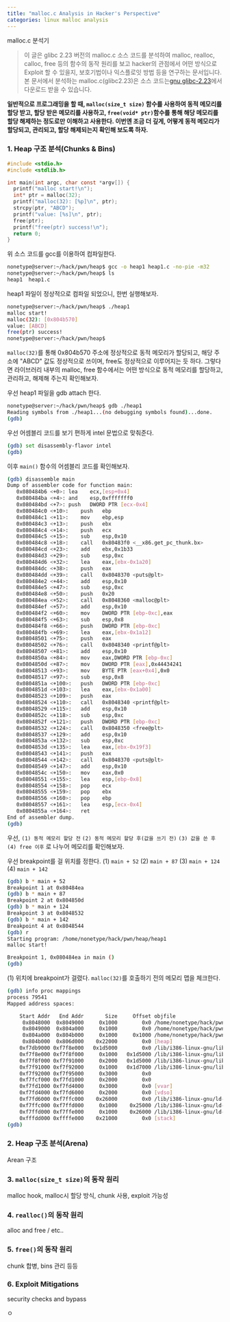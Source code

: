 ```yaml
---
title: "malloc.c Analysis in Hacker's Perspective"
categories: linux malloc analysis
---
```


malloc.c 분석기
> 이 글은 glibc 2.23 버전의 malloc.c 소스 코드를 분석하여 malloc, realloc, calloc, free 등의 함수의 동작 원리를 보고 hacker의 관점에서 어떤 방식으로 Exploit 할 수 있을지, 보호기법이나 익스플로잇 방법 등을 연구하는 문서입니다.
> 본 문서에서 분석하는 malloc.c(glibc2.23)은 소스 코드는[gnu glibc-2.23](https://ftp.gnu.org/gnu/glibc/glibc-2.23.tar.gz)에서 다운로드 받을 수 있습니다.

**일반적으로 프로그래밍을 할 때, `malloc(size_t size)` 함수를 사용하여 동적 메모리를 할당 받고, 할당 받은 메모리를 사용하고, `free(void* ptr)`함수를 통해 해당 메모리를 할당 해제하는 정도로만 이해하고 사용한다.
이번엔 조금 더 깊게, 어떻게 동적 메모리가 할당되고, 관리되고, 할당 해제되는지 확인해 보도록 하자.**

<!--
###0. allocation 함수의 종류
1. dlmalloc
  &nbsp;&nbsp;&nbsp;&nbsp;glibc의 ptmalloc의 기반이 되는 allocator
2. jemalloc (FreeBSD, NetBSD)
3. malloc (OpenBSD)
4. Hoard malloc
5. tcmalloc
-->
### 1. Heap 구조 분석(Chunks & Bins)
<!--Alloc / free될 때의 Heap Chunk/Bin 구조의 변화-->

```c
#include <stdio.h>
#include <stdlib.h>

int main(int argc, char const *argv[]) {
  printf("malloc start!\n");
  int* ptr = malloc(32);
  printf("malloc(32): [%p]\n", ptr);
  strcpy(ptr, "ABCD");
  printf("value: [%s]\n", ptr);
  free(ptr);
  printf("free(ptr) success!\n");
  return 0;
}
```
위 소스 코드를 gcc를 이용하여 컴파일한다.

```sh
nonetype@server:~/hack/pwn/heap$ gcc -o heap1 heap1.c -no-pie -m32
nonetype@server:~/hack/pwn/heap$ ls
heap1  heap1.c
```

heap1 파일이 정상적으로 컴파일 되었으니, 한번 실행해보자.
```sh
nonetype@server:~/hack/pwn/heap$ ./heap1
malloc start!
malloc(32): [0x804b570]
value: [ABCD]
free(ptr) success!
nonetype@server:~/hack/pwn/heap$
```
`malloc(32)`를 통해 0x804b570 주소에 정상적으로 동적 메모리가 할당되고, 해당 주소에 "ABCD" 값도 정상적으로 쓰이며, free도 정상적으로 이루어지는 듯 하다.
그렇다면 라이브러리 내부의 malloc, free 함수에서는 어떤 방식으로 동적 메모리를 할당하고, 관리하고, 해제해 주는지 확인해보자.

우선 heap1 파일을 gdb attach 한다.

```sh
nonetype@server:~/hack/pwn/heap$ gdb ./heap1
Reading symbols from ./heap1...(no debugging symbols found)...done.
(gdb)
```

우선 어셈블리 코드를 보기 편하게 intel 문법으로 맞춰준다.

```sh
(gdb) set disassembly-flavor intel
(gdb)
```

이후 `main()` 함수의 어셈블리 코드를 확인해보자.

```sh
(gdb) disassemble main
Dump of assembler code for function main:
   0x080484b6 <+0>:	lea    ecx,[esp+0x4]
   0x080484ba <+4>:	and    esp,0xfffffff0
   0x080484bd <+7>:	push   DWORD PTR [ecx-0x4]
   0x080484c0 <+10>:	push   ebp
   0x080484c1 <+11>:	mov    ebp,esp
   0x080484c3 <+13>:	push   ebx
   0x080484c4 <+14>:	push   ecx
   0x080484c5 <+15>:	sub    esp,0x10
   0x080484c8 <+18>:	call   0x80483f0 <__x86.get_pc_thunk.bx>
   0x080484cd <+23>:	add    ebx,0x1b33
   0x080484d3 <+29>:	sub    esp,0xc
   0x080484d6 <+32>:	lea    eax,[ebx-0x1a20]
   0x080484dc <+38>:	push   eax
   0x080484dd <+39>:	call   0x8048370 <puts@plt>
   0x080484e2 <+44>:	add    esp,0x10
   0x080484e5 <+47>:	sub    esp,0xc
   0x080484e8 <+50>:	push   0x20
   0x080484ea <+52>:	call   0x8048360 <malloc@plt>
   0x080484ef <+57>:	add    esp,0x10
   0x080484f2 <+60>:	mov    DWORD PTR [ebp-0xc],eax
   0x080484f5 <+63>:	sub    esp,0x8
   0x080484f8 <+66>:	push   DWORD PTR [ebp-0xc]
   0x080484fb <+69>:	lea    eax,[ebx-0x1a12]
   0x08048501 <+75>:	push   eax
   0x08048502 <+76>:	call   0x8048340 <printf@plt>
   0x08048507 <+81>:	add    esp,0x10
   0x0804850a <+84>:	mov    eax,DWORD PTR [ebp-0xc]
   0x0804850d <+87>:	mov    DWORD PTR [eax],0x44434241
   0x08048513 <+93>:	mov    BYTE PTR [eax+0x4],0x0
   0x08048517 <+97>:	sub    esp,0x8
   0x0804851a <+100>:	push   DWORD PTR [ebp-0xc]
   0x0804851d <+103>:	lea    eax,[ebx-0x1a00]
   0x08048523 <+109>:	push   eax
   0x08048524 <+110>:	call   0x8048340 <printf@plt>
   0x08048529 <+115>:	add    esp,0x10
   0x0804852c <+118>:	sub    esp,0xc
   0x0804852f <+121>:	push   DWORD PTR [ebp-0xc]
   0x08048532 <+124>:	call   0x8048350 <free@plt>
   0x08048537 <+129>:	add    esp,0x10
   0x0804853a <+132>:	sub    esp,0xc
   0x0804853d <+135>:	lea    eax,[ebx-0x19f3]
   0x08048543 <+141>:	push   eax
   0x08048544 <+142>:	call   0x8048370 <puts@plt>
   0x08048549 <+147>:	add    esp,0x10
   0x0804854c <+150>:	mov    eax,0x0
   0x08048551 <+155>:	lea    esp,[ebp-0x8]
   0x08048554 <+158>:	pop    ecx
   0x08048555 <+159>:	pop    ebx
   0x08048556 <+160>:	pop    ebp
   0x08048557 <+161>:	lea    esp,[ecx-0x4]
   0x0804855a <+164>:	ret
End of assembler dump.
(gdb)
```

우선, `(1) 동적 메모리 할당 전` `(2) 동적 메모리 할당 후(값을 쓰기 전)` `(3) 값을 쓴 후` `(4) free 이후` 로 나누어 메모리를 확인해보자.

우선 breakpoint를 걸 위치를 정한다.
(1) `main + 52`
(2) `main + 87`
(3) `main + 124`
(4) `main + 142`

```sh
(gdb) b * main + 52
Breakpoint 1 at 0x80484ea
(gdb) b * main + 87
Breakpoint 2 at 0x804850d
(gdb) b * main + 124
Breakpoint 3 at 0x8048532
(gdb) b * main + 142
Breakpoint 4 at 0x8048544
(gdb) r
Starting program: /home/nonetype/hack/pwn/heap/heap1
malloc start!

Breakpoint 1, 0x080484ea in main ()
(gdb)
```

(1) 위치에 breakpoint가 걸렸다.
`malloc(32)`를 호출하기 전의 메모리 맵을 체크한다.

```sh
(gdb) info proc mappings
process 79541
Mapped address spaces:

	Start Addr   End Addr       Size     Offset objfile
	 0x8048000  0x8049000     0x1000        0x0 /home/nonetype/hack/pwn/heap/heap1
	 0x8049000  0x804a000     0x1000        0x0 /home/nonetype/hack/pwn/heap/heap1
	 0x804a000  0x804b000     0x1000     0x1000 /home/nonetype/hack/pwn/heap/heap1
	 0x804b000  0x806d000    0x22000        0x0 [heap]
	0xf7db9000 0xf7f8e000   0x1d5000        0x0 /lib/i386-linux-gnu/libc-2.27.so
	0xf7f8e000 0xf7f8f000     0x1000   0x1d5000 /lib/i386-linux-gnu/libc-2.27.so
	0xf7f8f000 0xf7f91000     0x2000   0x1d5000 /lib/i386-linux-gnu/libc-2.27.so
	0xf7f91000 0xf7f92000     0x1000   0x1d7000 /lib/i386-linux-gnu/libc-2.27.so
	0xf7f92000 0xf7f95000     0x3000        0x0
	0xf7fcf000 0xf7fd1000     0x2000        0x0
	0xf7fd1000 0xf7fd4000     0x3000        0x0 [vvar]
	0xf7fd4000 0xf7fd6000     0x2000        0x0 [vdso]
	0xf7fd6000 0xf7ffc000    0x26000        0x0 /lib/i386-linux-gnu/ld-2.27.so
	0xf7ffc000 0xf7ffd000     0x1000    0x25000 /lib/i386-linux-gnu/ld-2.27.so
	0xf7ffd000 0xf7ffe000     0x1000    0x26000 /lib/i386-linux-gnu/ld-2.27.so
	0xfffdd000 0xffffe000    0x21000        0x0 [stack]
(gdb)
```
















### 2. Heap 구조 분석(Arena)
Arean 구조
### 3. `malloc(size_t size)`의 동작 원리
malloc hook, malloc시 할당 방식, chunk 사용, exploit 가능성
### 4. `realloc()`의 동작 원리
alloc and free / etc..
### 5. `free()`의 동작 원리
chunk 합병, bins 관리 등등
### 6. Exploit Mitigations
security checks and bypass


<!-- TODO
```c {.line-numbers}
```
0. alloc 함수의 종류(malloc calloc kalloc 등등)
1. malloc 구조 분석(아레나)
2. malloc 구조 분석(청크 및 bins)
3. malloc 동작 방식(alloc, free)
4. 동작 방식 표
-->
ㅇ
